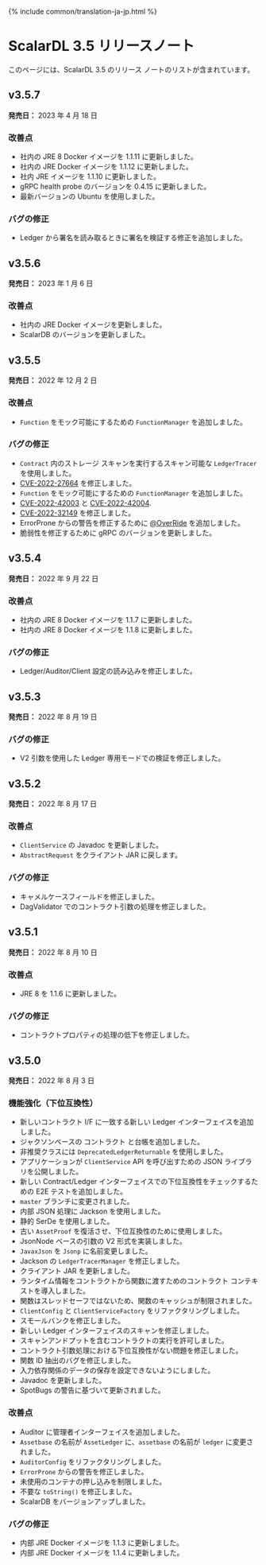{% include common/translation-ja-jp.html %}

# ScalarDL 3.5 リリースノート

このページには、ScalarDL 3.5 のリリース ノートのリストが含まれています。

## v3.5.7

**発売日：** 2023 年 4 月 18 日

### 改善点

- 社内の JRE 8 Docker イメージを 1.1.11 に更新しました。
- 社内の JRE Docker イメージを 1.1.12 に更新しました。
- 社内 JRE イメージを 1.1.10 に更新しました。
- gRPC health probe のバージョンを 0.4.15 に更新しました。
- 最新バージョンの Ubuntu を使用しました。

### バグの修正

- Ledger から署名を読み取るときに署名を検証する修正を追加しました。

## v3.5.6

**発売日：** 2023 年 1 月 6 日

### 改善点

- 社内の JRE Docker イメージを更新しました。
- ScalarDB のバージョンを更新しました。

## v3.5.5

**発売日：** 2022 年 12 月 2 日

### 改善点

- `Function` をモック可能にするための `FunctionManager` を追加しました。

### バグの修正

- `Contract` 内のストレージ スキャンを実行するスキャン可能な `LedgerTracer` を使用しました。
- [CVE-2022-27664](https://github.com/advisories/GHSA-69cg-p879-7622) を修正しました。
- `Function` をモック可能にするための `FunctionManager` を追加しました。
- [CVE-2022-42003](https://github.com/advisories/GHSA-jjjh-jjxp-wpff) と [CVE-2022-42004](https://github.com/advisories/GHSA-rgv9-q543-rqg4).
- [CVE-2022-32149](https://github.com/advisories/GHSA-69ch-w2m2-3vjp "CVE-2022-32149") を修正しました。
- ErrorProne からの警告を修正するために [@OverRide](https://github.com/OverRide) を追加しました。
- 脆弱性を修正するために gRPC のバージョンを更新しました。

## v3.5.4

**発売日：** 2022 年 9 月 22 日

### 改善点

- 社内の JRE 8 Docker イメージを 1.1.7 に更新しました。
- 社内の JRE 8 Docker イメージを 1.1.8 に更新しました。

### バグの修正

- Ledger/Auditor/Client 設定の読み込みを修正しました。

## v3.5.3

**発売日：** 2022 年 8 月 19 日

### バグの修正

- V2 引数を使用した Ledger 専用モードでの検証を修正しました。

## v3.5.2

**発売日：** 2022 年 8 月 17 日

### 改善点

- `ClientService` の Javadoc を更新しました。
- `AbstractRequest` をクライアント JAR に戻します。

### バグの修正

- キャメルケースフィールドを修正しました。
- DagValidator でのコントラクト引数の処理を修正しました。

## v3.5.1

**発売日：** 2022 年 8 月 10 日

### 改善点

- JRE 8 を 1.1.6 に更新しました。

### バグの修正

- コントラクトプロパティの処理の低下を修正しました。

## v3.5.0

**発売日：** 2022 年 8 月 3 日

### 機能強化（下位互換性）

- 新しいコントラクト I/F に一致する新しい Ledger インターフェイスを追加しました。
- ジャクソンベースの コントラクト と台帳を追加しました。
- 非推奨クラスには `DeprecatedLedgerReturnable` を使用しました。
- アプリケーションが `ClientService` API を呼び出すための JSON ライブラリを公開しました。
- 新しい Contract/Ledger インターフェイスでの下位互換性をチェックするための E2E テストを追加しました。
- `master` ブランチに変更されました。
- 内部 JSON 処理に Jackson を使用しました。
- 静的 SerDe を使用しました。
- 古い `AssetProof` を復活させ、下位互換性のために使用しました。
- JsonNode ベースの引数の V2 形式を実装しました。
- `JavaxJson` を `Jsonp` に名前変更しました。
- Jackson の `LedgerTracerManager` を修正しました。
- クライアント JAR を更新しました。
- ランタイム情報をコントラクトから関数に渡すためのコントラクト コンテキストを導入しました。
- 関数はスレッドセーフではないため、関数のキャッシュが制限されました。
- `ClientConfig` と `ClientServiceFactory` をリファクタリングしました。
- スモールバンクを修正しました。
- 新しい Ledger インターフェイスのスキャンを修正しました。
- スキャンアンドプットを含むコントラクトの実行を許可しました。
- コントラクト引数処理における下位互換性がない問題を修正しました。
- 関数 ID 抽出のバグを修正しました。
- 入力依存関係のデータの保存を設定できないようにしました。
- Javadoc を更新しました。
- SpotBugs の警告に基づいて更新されました。

### 改善点

- Auditor に管理者インターフェイスを追加しました。
- `Assetbase` の名前が `AssetLedger` に、`assetbase` の名前が `ledger` に変更されました。
- `AuditorConfig` をリファクタリングしました。
- `ErrorProne` からの警告を修正しました。
- 未使用のコンテナの押し込みを制限しました。
- 不要な `toString()` を修正しました。 
- ScalarDB をバージョンアップしました。

### バグの修正

- 内部 JRE Docker イメージを 1.1.3 に更新しました。
- 内部 JRE Docker イメージを 1.1.4 に更新しました。
